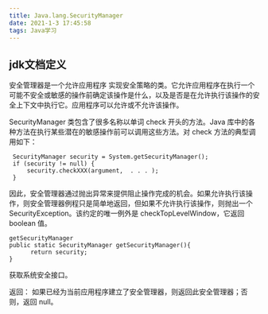 ```yaml
---
title: Java.lang.SecurityManager
date: 2021-1-3 17:45:58
tags: Java学习
---
```

## jdk文档定义

安全管理器是一个允许应用程序  实现安全策略的类。它允许应用程序在执行一个可能不安全或敏感的操作前确定该操作是什么，以及是否是在允许执行该操作的安全上下文中执行它。应用程序可以允许或不允许该操作。

SecurityManager 类包含了很多名称以单词 check 开头的方法。Java 库中的各种方法在执行某些潜在的敏感操作前可以调用这些方法。对 check 方法的典型调用如下：

     SecurityManager security = System.getSecurityManager();
     if (security != null) {
         security.checkXXX(argument,  . . . );
     }

因此，安全管理器通过抛出异常来提供阻止操作完成的机会。如果允许执行该操作，则安全管理器例程只是简单地返回，但如果不允许执行该操作，则抛出一个 SecurityException。该约定的唯一例外是 checkTopLevelWindow，它返回 boolean 值。

    getSecurityManager
    public static SecurityManager getSecurityManager(){
          return security;
    }


获取系统安全接口。

返回：
如果已经为当前应用程序建立了安全管理器，则返回此安全管理器；否则，返回 null。